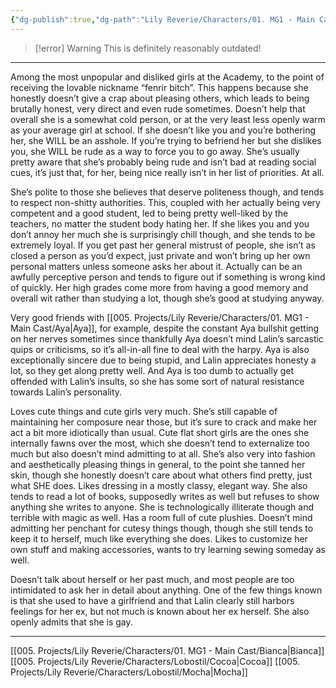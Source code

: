 ```yaml
---
{"dg-publish":true,"dg-path":"Lily Reverie/Characters/01. MG1 - Main Cast/Lalin.md","permalink":"/lily-reverie/characters/01-mg-1-main-cast/lalin/","created":"2024-01-20T03:06:50.397-03:00","updated":"2024-01-21T01:41:30.099-03:00"}
---
```


>[!error] Warning
>This is definitely reasonably outdated!

---

Among the most unpopular and disliked girls at the Academy, to the point of receiving the lovable nickname “fenrir bitch”. This happens because she honestly doesn’t give a crap about pleasing others, which leads to being brutally honest, very direct and even rude sometimes. Doesn’t help that overall she is a somewhat cold person, or at the very least less openly warm as your average girl at school. If she doesn’t like you and you’re bothering her, she WILL be an asshole. If you’re trying to befriend her but she dislikes you, she WILL be rude as a way to force you to go away. She’s usually pretty aware that she’s probably being rude and isn’t bad at reading social cues, it’s just that, for her, being nice really isn’t in her list of priorities. At all.

She’s polite to those she believes that deserve politeness though, and tends to respect non-shitty authorities. This, coupled with her actually being very competent and a good student, led to being pretty well-liked by the teachers, no matter the student body hating her. If she likes you and you don’t annoy her much she is surprisingly chill though, and she tends to be extremely loyal. If you get past her general mistrust of people, she isn’t as closed a person as you’d expect, just private and won’t bring up her own personal matters unless someone asks her about it. Actually can be an awfully perceptive person and tends to figure out if something is wrong kind of quickly. Her high grades come more from having a good memory and overall wit rather than studying a lot, though she’s good at studying anyway.

Very good friends with [[005. Projects/Lily Reverie/Characters/01. MG1 - Main Cast/Aya\|Aya]], for example, despite the constant Aya bullshit getting on her nerves sometimes since thankfully Aya doesn’t mind Lalin’s sarcastic quips or criticisms, so it’s all-in-all fine to deal with the harpy. Aya is also exceptionally sincere due to being stupid, and Lalin appreciates honesty a lot, so they get along pretty well. And Aya is too dumb to actually get offended with Lalin’s insults, so she has some sort of natural resistance towards Lalin’s personality.

Loves cute things and cute girls very much. She’s still capable of maintaining her composure near those, but it’s sure to crack and make her act a bit more idiotically than usual. Cute flat short girls are the ones she internally fawns over the most, which she doesn’t tend to externalize too much but also doesn’t mind admitting to at all. She’s also very into fashion and aesthetically pleasing things in general, to the point she tanned her skin, though she honestly doesn’t care about what others find pretty, just what SHE does. Likes dressing in a mostly classy, elegant way. She also tends to read a lot of books, supposedly writes as well but refuses to show anything she writes to anyone. She is technologically illiterate though and terrible with magic as well. Has a room full of cute plushies. Doesn’t mind admitting her penchant for cutesy things though, though she still tends to keep it to herself, much like everything she does. Likes to customize her own stuff and making accessories, wants to try learning sewing someday as well.

Doesn’t talk about herself or her past much, and most people are too intimidated to ask her in detail about anything. One of the few things known is that she used to have a girlfriend and that Lalin clearly still harbors feelings for her ex, but not much is known about her ex herself. She also openly admits that she is gay.

---

[[005. Projects/Lily Reverie/Characters/01. MG1 - Main Cast/Bianca\|Bianca]]
[[005. Projects/Lily Reverie/Characters/Lobostil/Cocoa\|Cocoa]]
[[005. Projects/Lily Reverie/Characters/Lobostil/Mocha\|Mocha]]

